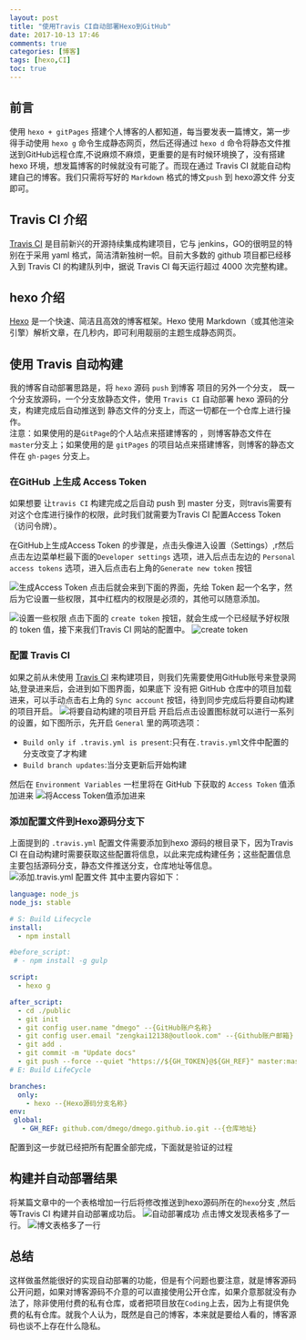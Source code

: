 ```yaml
---
layout: post
title: "使用Travis CI自动部署Hexo到GitHub"
date: 2017-10-13 17:46
comments: true
categories: [博客]
tags: [hexo,CI]
toc: true
---
```

<!--more-->

## 前言

使用 `hexo + gitPages` 搭建个人博客的人都知道，每当要发表一篇博文，第一步得手动使用 `hexo g` 命令生成静态网页，然后还得通过 `hexo d` 命令将静态文件推送到GitHub远程仓库,不说麻烦不麻烦，更重要的是有时候环境换了，没有搭建 hexo 环境，想发篇博客的时候就没有可能了。而现在通过 Travis CI 就能自动构建自己的博客。我们只需将写好的 `Markdown` 格式的博文`push` 到 hexo源文件 分支即可。

## Travis CI 介绍

[Travis CI](https://travis-ci.org/) 是目前新兴的开源持续集成构建项目，它与 jenkins，GO的很明显的特别在于采用 yaml 格式，简洁清新独树一帜。目前大多数的 github 项目都已经移入到 Travis CI 的构建队列中，据说 Travis CI 每天运行超过 4000 次完整构建。

## hexo 介绍

[Hexo](https://hexo.io/) 是一个快速、简洁且高效的博客框架。Hexo 使用 Markdown（或其他渲染引擎）解析文章，在几秒内，即可利用靓丽的主题生成静态网页。

## 使用 Travis 自动构建

我的博客自动部署思路是，将  `hexo` 源码 `push` 到博客 项目的另外一个分支，
既一个分支放源码，一个分支放静态文件，使用 `Travis CI` 自动部署 hexo 源码的分支，构建完成后自动推送到 静态文件的分支上，而这一切都在一个仓库上进行操作。<br>
注意：如果使用的是`GitPage`的个人站点来搭建博客的 ，则博客静态文件在 `master`分支上；如果使用的是 `gitPages` 的项目站点来搭建博客，则博客的静态文件在 `gh-pages` 分支上。

### 在GitHub 上生成 Access Token

如果想要 让`travis CI` 构建完成之后自动 push 到 master 分支，则travis需要有对这个仓库进行操作的权限，此时我们就需要为Travis CI 配置Access Token（访问令牌）。<br>

在GitHub上生成Access Token 的步骤是，点击头像进入设置（Settings）,r然后点击左边菜单栏最下面的`Developer settings` 选项，进入后点击左边的 `Personal access tokens` 选项，进入后点击右上角的`Generate new token` 按钮

![生成Access Token](deylpoy-hexo-with-TravisCI/G0hFA1LkK7.png)
点击后就会来到下面的界面，先给 Token 起一个名字，然后为它设置一些权限，其中红框内的权限是必须的，其他可以随意添加。

![设置一些权限](deylpoy-hexo-with-TravisCI/5G22L5hCcK.png)
点击下面的 `create token` 按钮，就会生成一个已经赋予好权限的 token 值，接下来我们Travis CI 网站的配置中。
![create token](deylpoy-hexo-with-TravisCI/fldkB30k3m.png)

### 配置 Travis CI

如果之前从未使用 [Travis CI](https://travis-ci.org/) 来构建项目，则我们先需要使用GitHub账号来登录网站,登录进来后，会进到如下图界面，如果底下 没有把 GitHub 仓库中的项目加载进来，可以手动点击右上角的  `Sync account` 按钮，待到同步完成后将要自动构建的项目开启。
![将要自动构建的项目开启](deylpoy-hexo-with-TravisCI/0IbbdiJh18.png)
开启后点击设置图标就可以进行一系列的设置，如下图所示，先开启 `General` 里的两项选项：

- `Build only if .travis.yml is present`:只有在`.travis.yml`文件中配置的分支改变了才构建
- `Build branch updates`:当分支更新后开始构建

然后在  `Environment Variables` 一栏里将在 GitHub 下获取的 `Access Token` 值添加进来
![将Access Token值添加进来](deylpoy-hexo-with-TravisCI/3b875iHdi4.png)

### 添加配置文件到Hexo源码分支下

上面提到的 `.travis.yml` 配置文件需要添加到hexo 源码的根目录下，因为Travis CI 在自动构建时需要获取这些配置将信息，以此来完成构建任务；这些配置信息主要包括源码分支，静态文件推送分支，仓库地址等信息。
![添加.travis.yml 配置文件](deylpoy-hexo-with-TravisCI/CaBF4laGji.png)
其中主要内容如下：

```yml
language: node_js
node_js: stable

# S: Build Lifecycle
install:
  - npm install

#before_script:
 # - npm install -g gulp

script:
  - hexo g

after_script:
  - cd ./public
  - git init
  - git config user.name "dmego" --{GitHub账户名称}
  - git config user.email "zengkai12138@outlook.com" --{Github账户邮箱}
  - git add .
  - git commit -m "Update docs"
  - git push --force --quiet "https://${GH_TOKEN}@${GH_REF}" master:master
# E: Build LifeCycle

branches:
  only:
    - hexo --{Hexo源码分支名称}
env:
 global:
   - GH_REF: github.com/dmego/dmego.github.io.git --{仓库地址}
```

配置到这一步就已经把所有配置全部完成，下面就是验证的过程

## 构建并自动部署结果

将某篇文章中的一个表格增加一行后将修改推送到hexo源码所在的`hexo`分支
,然后等Travis CI 构建并自动部署成功后。
![自动部署成功](deylpoy-hexo-with-TravisCI/F83mk0a09k.png)
点击博文发现表格多了一行。
![博文表格多了一行](deylpoy-hexo-with-TravisCI/hk2hCAma3D.png)

## 总结

这样做虽然能很好的实现自动部署的功能，但是有个问题也要注意，就是博客源码公开问题，如果对博客源码不介意的可以直接使用公开仓库，如果介意那就没有办法了，除非使用付费的私有仓库，或者把项目放在`Coding`上去，因为上有提供免费的私有仓库。就我个人认为，既然是自己的博客，本来就是要给人看的，博客源码也谈不上存在什么隐私。
